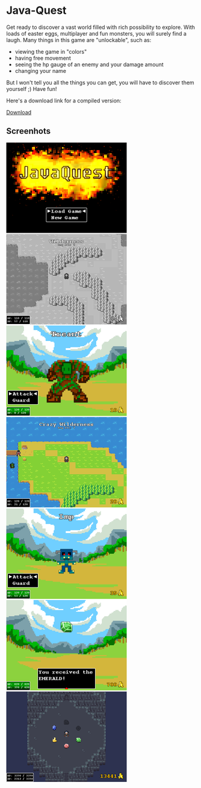 # Java-Quest
Get ready to discover a vast world filled with rich possibility to explore.
With loads of easter eggs, multiplayer and fun monsters, you will surely find a laugh.
Many things in this game are "unlockable", such as:
* viewing the game in "colors" 
* having free movement 
* seeing the hp gauge of an enemy and your damage amount
* changing your name

But I won't tell you all the things you can get, you will have to discover them yourself ;)
Have fun!

Here's a download link for a compiled version:

[Download](https://drive.google.com/file/d/1QsdG5WVdEhaySOuuscGmVfPQzAKK9-Lr/view?usp=sharing)

## Screenhots
<img src="screenshot7.png" alt="drawing" width="320"/><img src="screenshot1.png" alt="drawing" width="320"/><img src="screenshot2.png" alt="drawing" width="320"/>
<img src="screenshot3.png" alt="drawing" width="320"/><img src="screenshot4.png" alt="drawing" width="320"/>
<img src="screenshot5.png" alt="drawing" width="320"/><img src="screenshot6.png" alt="drawing" width="320"/>
